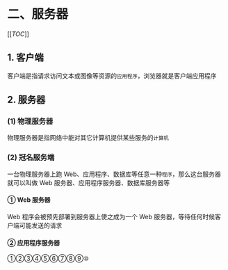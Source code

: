 # 二、服务器

[[_TOC_]]

## 1. 客户端

客户端是指请求访问文本或图像等资源的`应用程序`，浏览器就是客户端应用程序

## 2. 服务器

### (1) 物理服务器

物理服务器是指网络中能对其它计算机提供某些服务的`计算机`

### (2) 冠名服务端

一台物理服务器上跑 Web、应用程序、数据库等任意一种`程序`，那么这台服务器就可以叫做 Web 服务器、应用程序服务器、数据库服务器等

#### ① Web 服务器

Web 程序会被预先部署到服务器上使之成为一个 Web 服务器，等待任何时候客户端可能发送的请求

#### ② 应用程序服务器

①②③④⑤⑥⑦⑧⑨⑩
